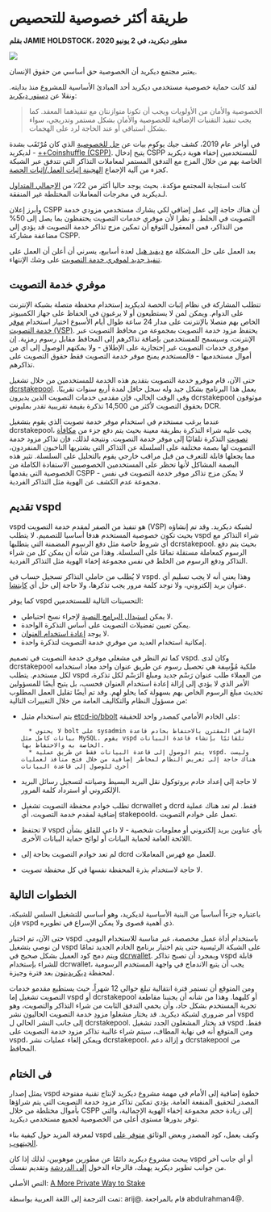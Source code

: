 # طريقة أكثر خصوصية للتحصيص

**بقلم JAMIE HOLDSTOCK، مطور ديكريد، في 2 يونيو 2020**

![](../img/private-way-to-stake.png)

يعتبر مجتمع ديكريد أن الخصوصية حق أساسي من حقوق الإنسان.

لقد كانت حماية خصوصية مستخدمي ديكريد أحد المبادئ الأساسية للمشروع منذ بدايته. ونقلا عن [دستور ديكريد](https://docs.decred.org/governance/decred-constitution/):

> الخصوصية والأمان من الأولويات ويجب أن تكونا متوازنتان مع تنفيذهما المعقد. كما يجب تنفيذ التقنيات الإضافية للخصوصية والأمان  بشكل مستمر وتدريجي، سواء بشكل استباقي أو عند الحاجة لرد على الهجمات.

في أواخر عام 2019، كشف جيك يوكوم بيات عن [حل للخصوصية](https://blog.decred.org/2019/08/28/Iterating-Privacy/) الذي كان مُرْتَقَب بشدة لديكريد - [++Coinshuffle (CSPP)](https://docs.decred.org/privacy/cspp/overview/). يتيح إدخال CSPP للمستخدمين إخفاء هوية ديكريد الخاصة بهم من خلال المزج مع التدفق المستمر لمعاملات التذاكر التي تتدفق عبر الشبكة كجزء من آلية الإجماع [الهجينة إثبات العمل/إثبات الحصة](https://docs.decred.org/research/hybrid-design/).

كانت استجابة المجتمع مؤكدة. بحيث يوجد حاليا أكثر من 22٪ من [الإجمالي المتداول](https://dcrdata.decred.org/charts?chart=coin-supply&zoom=ikd7pc00-khv7pxc0&bin=day&axis=time&visibility=true-true-true) لـديكريد في مخرجات المعاملات المختلطة غير المنفقة.

وأبرز إعلان CSPP أن هناك حاجة إلى عمل إضافي لكي يشارك مستخدمي مزودي خدمة التصويت في الخلط. و نظرا لأن موفري خدمات التصويت يحتفظون بما يصل إلى 50% من التذاكر، فمن المعقول التوقع أن تمكين مزج تذاكر خدمة التصويت قد يؤدي إلى مضاعفة مشاركة CSPP.

بعد العمل على حل المشكلة مع [ديفيد هيل](https://github.com/dajohi) لعدة أسابيع، يسرني أن أعلن أن العمل على [تنفيذ جديد لموفري خدمة التصويت](https://github.com/decred/vspd) على وشك الإنتهاء.

## موفري خدمة التصويت

تتطلب المشاركة في نظام إثبات الحصة لديكريد إستخدام محفظة متصلة بشبكة الإنترنت على الدوام. ويمكن لمن لا يستطيعون أو لا يرغبون في الحفاظ على جهاز الكمبيوتر الخاص بهم متصلا بالإنترنت على مدار 24 ساعة طوال أيام الأسبوع اختيار استخدام [موفر خدمة التصويت (VSP)](https://docs.decred.org/proof-of-stake/how-to-stake/#pos-using-a-voting-service-provider-vsp). يحتفظ مزود خدمة التصويت بمجموعة من محافظ التصويت عبر الإنترنت، وسيسمح للمستخدمين بإضافة تذاكرهم إلى المحافظ مقابل رسوم رمزية. إن موفري خدمات التصويت غير إحتجازية على الإطلاق - ولا يمكنهم الوصول إلى أي من أموال مستخدميها - فالمستخدم يمنح موفر خدمة التصويت فقط حقوق التصويت على تذاكرهم.

حتى الآن، قام موفرو خدمة التصويت بتقديم هذه الخدمة للمستخدمين من خلال تشغيل [dcrstakepool](https://github.com/decred/dcrstakepool). يعمل هذا البرنامج بشكل جيد وله سجل حافل لمدة أربع سنوات تقريبًا. وفي الوقت الحالي، فإن مقدمي خدمات التصويت الذين يديرون dcrstakepool موثوقون بحقوق التصويت لأكثر من 14,500 تذكرة بقيمة تقريبية تقدر بمليوني DCR.

عندما يرغب مستخدم في استخدام موفر خدمة تصويت  الذي يقوم بتشغيل dcrstakepool، يجب عليه شراء التذكرة بطريقة معينة بحيث يتم دفع جزء من [مكافأة تصويت](https://docs.decred.org/advanced/issuance/) التذكرة تلقائيًا إلى موفر خدمة التصويت. ونتيجة لذلك، فإن تذاكر مزود خدمة التصويت لها بصمة مختلفة على السلسلة عن التذاكر التي يشتريها الناخبون المنفردون، مما يجعلها قابلة للتعرف من قبل مراقب خارجي يقوم بالتحليل على السلسلة. تثير هذه البصمة المشاكل لأنها تحظر على المستخدمين الخصوصيين الاستفادة الكاملة من الخصوصية التي يقدمها CSPP - لا يمكن مزج تذاكر موفر خدمة التصويت في نفس مجموعة عدم الكشف عن الهوية مثل التذاكر الفردية.

## تقديم vspd

vspd هو تنفيذ من الصفر لمقدم خدمة التصويت (VSP) لشبكة ديكريد. وقد تم إنشاؤه بحيث تكون خصوصية المستخدم هدفا أساسيا للتصميم. لا يتطلب vspd شراء التذاكر مع أي شروط خاصة مثل دفع الرسوم المضمنة التي يتطلبها dcrstakepool. بحيث يتم دفع الرسوم كمعاملة مستقلة تمامًا على السلسلة. وهذا من شأنه أن يمكن كل من شراء التذاكر ودفع الرسوم من الخلط في نفس مجموعة إخفاء الهوية مثل التذاكر الفردية.

لا يُطلب من حاملي التذاكر تسجيل حساب في vspd. وهذا يعني أنه لا يجب تسليم أي عنوان بريد إلكتروني، ولا توجد كلمة مرور يجب تذكرها، ولا حاجة إلى حل أي [كابتشا](https://en.wikipedia.org/wiki/CAPTCHA).

كما يوفر vspd التحسينات التالية للمستخدمين:

* لا يمكن [استبدال البرامج النصية](https://docs.decred.org/proof-of-stake/redeem-script/) لإجراء نسخ احتياطي.
* يمكن تعيين تفضيلات التصويت على أساس التذكرة الواحدة.
* لا يوجد [إعادة استخدام العنوان](https://docs.decred.org/privacy/general-privacy/#trade-offs-of-reusing-vs-not-reusing-addresses).
* إمكانية استخدام العديد من موفري خدمة التصويت لتذكرة واحدة.

كما تم النظر في مشغلي موفري خدمة التصويت في تصميم vspd. وكان لدى dcrstakepool ملكية مُؤْسِفة هي تحصيل رسوم عن طريق عنوان واحد معاد استخدامه لكل مستخدم. يتطلب vspd من العملاء طلب عنوان رَسْم جديد ومبلغ الرَسْم لكل تذكرة، الأمر الذي لا يؤدي إلى إزالة إعادة استخدام العنوان فحسب، بل يتيح أيضًا للمسؤولين تحديث مبلغ الرسوم الخاص بهم بسهولة كما يحلو لهم. وقد تم أيضًا تقليل العمل المطلوب من مسؤول النظام والتكاليف العامة من خلال التغييرات التالية:

* يتم استخدام مثيل [etcd-io/bbolt](https://github.com/etcd-io/bbolt) على الخادم الأمامي كمصدر واحد للحقيقة:

        * لا يحتوي bolt على sysadmin الإضافي المقترن بالاحتفاظ بخادم قاعدة بيانات كامل مثل MySQL. يقوم vspd تلقائيًا بإنشاء قاعدة البيانات الخاصة به والاحتفاظ بها.
		* يتم الوصول إلى قاعدة البيانات فقط عن طريق عملية vspd. وليست هناك حاجة إلى تعريض النظام لمخاطر إضافية من خلال فتح منافذ لعمليات أخرى للوصول إلى قاعدة البيانات
* لا حاجة إلى إعداد خادم بروتوكول نقل البريد البسيط وصيانته لتسجيل رسائل البريد الإلكتروني أو استرداد كلمة المرور.
* تطلب خوادم محفظة التصويت تشغيل dcrwallet و dcrd فقط. لم تعد هناك عملية إضافية لمقدم خدمة التصويت، أي stakepoold، تعمل على خوادم التصويت.
* لا تحتفظ vspd بأي عناوين بريد إلكتروني أو معلومات شخصية - لا داعي للقلق بشأن اللائحة العامة لحماية البيانات أو لوائح حماية البيانات الأخرى.
* لم تعد خوادم التصويت بحاجة إلى dcrd للعمل مع فهرس المعاملات.
* لا حاجة لاستخدام بذرة المحفظة نفسها في كل محفظة تصويت.

## الخطوات التالية

باعتباره جزءاً أساسياً من البنية الأساسية لديكريد، وهو أساسي للتشغيل السلس للشبكة، فإن vspd ذي أهمية قصوى ولا يمكن الإسراع في تطويره.

حتى الآن، تم اختبار vspd باستخدام أداة عميل مخصصة، غير مناسبة للاستخدام اليومي.
لن نوصي بتشغيل vspd على الشبكة الرئيسية حتى يتم اختبار برنامج الخادم الجديد تمامًا ويتم دمج كود العميل بشكل صحيح في [dcrwallet](https://github.com/decred/dcrwallet).
وبمجرد أن تصبح تذاكر vspd قابلة للشراء بإستخدام dcrwallet، يجب أن يتبع الاندماج في واجهة المستخدم الرسومية لمحفظة [ديكريديتون](https://github.com/decred/decrediton) بعد فترة وجيزة.

ومن المتوقع أن تستمر فترة انتقالية تبلغ حوالي 12 شهراً، حيث يستطيع مقدمو خدمات التصويت تشغيل إما vspd أو dcrstakepool أو كليهما. وهذا من شأنه أن يجنبنا مقاطعة تجربة المستخدم بشكل حاد، وأن يحمي التدفق الثابت من شراء التذاكر والتصويت، وهو أمر ضروري لشبكة ديكريد. قد يختار مشغلوا مزودِ خدمة التصويت الحاليون نشر vspd إلى جانب النشر الحالي ل dcrstakepool. قد يختار المشغلون الجدد تشغيل vspd فقط. ومن المتوقع أنه في نهاية المطاف، سيتم شراء غالبية تذاكر مزود خدمة التصويت على vspd، ويمكن إلغاء عمليات نشر dcrstakepool، و إزالة دعم dcrstakepool من المحافظ.

## فى الختام

يمثل إصدار vspd خطوة إضافية إلى الأمام في مهمة مشروع ديكريد لإنتاج تقنية مفتوحة المصدر لتحقيق المنفعة العامة. يؤدي تمكين تذاكر مزود خدمة التصويت التي يتم شراؤها بأموال مختلطة من خلال CSPP إلى زيادة حجم مجموعة إخفاء الهوية الإجمالية، والتي توفر بدورها مستوى أعلى من الخصوصية لجميع مستخدمي ديكريد.

لمعرفة المزيد حول كيفية بناء vspd وكيف يعمل، كود المصدر وبعض الوثائق [متوفر على الجيتهوب](https://github.com/decred/vspd).

يبحث مشروع ديكريد دائمًا عن مطورين موهوبين، لذلك إذا كان vspd أو أي جانب آخر من جوانب تطوير ديكريد يهمك، فالرجاء الدخول [إلى الدردشة](https://decred.org/community/) وتقديم نفسك.

النص الأصلي: [A More Private Way to Stake](https://blog.decred.org/2020/06/02/A-More-Private-Way-to-Stake/)

تمت الترجمة إلى اللغة العربية بواسطة: arij@. قام بالمراجعة abdulrahman4@.
